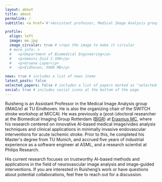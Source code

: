 ```yaml
---
layout: about
title: about
permalink: /
subtitle: <a href='#'>Assistant professor, Medical Image Analysis group (IMG/e), Department of Biomedical Engineering, Eindhoven University of Technology (TU/e)</a>

profile:
  align: left
  image: me.jpg
  image_circular: true # crops the image to make it circular
  # more_info: >
  #   <p>Department of Biomedical Engineering</p>
  #   <p>Gemini-Zuid 2.109</p>
  #   <p>Groene Loper</p>
  #   <p>Eidhoven, 5600 MB</p>

news: true # includes a list of news items
latest_posts: false
selected_papers: false # includes a list of papers marked as "selected={true}"
social: true # includes social icons at the bottom of the page
---
```


Ruisheng is an Assistant Professor in the Medical Image Analysis group (IMAG/e) at TU Eindhoven. He is also the organizing chair of the SWITCH stroke workshop at MICCAI. He was previously a (post-)doctoral researcher at the Biomedical Imaging Group Rotterdam ([BIGR](https://bigr.nl/)) at [Erasmus MC](https://www.erasmusmc.nl/en/), where his research centered on innovative AI-based medical image/video analysis techniques and clinical applications in minimally invasive endovascular interventions for acute ischemic stroke. Prior to this, he completed his Master's degree from TU Munich, and accrued five years of industrial experience as a software engineer at ASML, and a research scientist at Philips Research.

His current research focuses on trustworthy AI-based methods and applications in the field of neurovascular image analysis and image-guided interventions. If you are interested in Ruisheng’s work or have questions about potential collaborations, feel free to reach out for a discussion.
